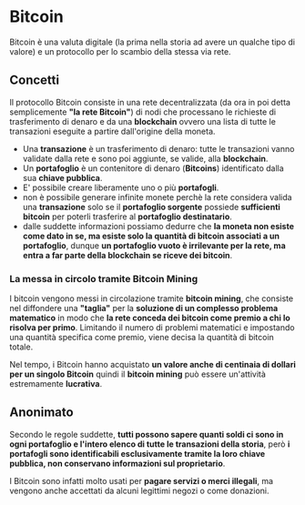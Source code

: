 

# Bitcoin

Bitcoin è una valuta digitale (la prima nella storia ad avere un qualche tipo di valore) e un protocollo per lo scambio della stessa via rete.

## Concetti

Il protocollo Bitcoin consiste in una rete decentralizzata (da ora in poi detta semplicemente __"la rete Bitcoin"__) di nodi che processano le richieste di trasferimento di denaro e da una __blockchain__ ovvero una lista di tutte le transazioni eseguite a partire dall'origine della moneta.

- Una __transazione__ è un trasferimento di denaro: tutte le transazioni vanno validate dalla rete e sono poi aggiunte, se valide, alla __blockchain__.
- Un __portafoglio__ è un contenitore di denaro (__Bitcoins__) identificato dalla sua __chiave pubblica__.
- E' possibile creare liberamente uno o più __portafogli__.
- non è possibile generare infinite monete perchè la rete considera valida una __transazione__ solo se il  __portafoglio sorgente__ possiede __sufficienti bitcoin__ per poterli trasferire al __portafoglio destinatario__.
- dalle suddette informazioni possiamo dedurre che __la moneta non esiste come dato in se, ma esiste solo la quantità di bitcoin associati a un portafoglio__, dunque __un portafoglio vuoto è irrilevante per la rete, ma entra a far parte della blockchain se riceve dei bitcoin__.

### La messa in circolo tramite Bitcoin Mining

I bitcoin vengono messi in circolazione tramite __bitcoin mining__, che consiste nel diffondere una __"taglia"__ per la __soluzione di un complesso problema matematico__ in modo che __la rete conceda dei bitcoin come premio a chi lo risolva per primo__. Limitando il numero di problemi matematici e impostando una quantità specifica come premio, viene decisa la quantità di bitcoin totale.

Nel tempo, i Bitcoin hanno acquistato __un valore anche di centinaia di dollari per un singolo Bitcoin__ quindi il __bitcoin mining__ può essere un'attività estremamente __lucrativa__.

## Anonimato

Secondo le regole suddette, __tutti possono sapere quanti soldi ci sono in ogni portafoglio e l'intero elenco di tutte le transazioni della storia__, però __i portafogli sono identificabili esclusivamente tramite la loro chiave pubblica, non conservano informazioni sul proprietario__.

I Bitcoin sono infatti molto usati per __pagare servizi o merci illegali__, ma vengono anche accettati da alcuni legittimi negozi o come donazioni.

